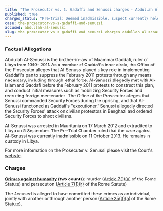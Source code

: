 ```yaml
---
title: "The Prosecutor vs. S. Gadaffi and Senussi charges - Abdullah Al-Senussi"
published: true
charges_status: "Pre-trial: Deemed inadmissible, suspect currently held in Libya."
case: the-prosecutor-vs-s-gadaffi-and-senussi
accused: abdullah-al-senussi
slug: the-prosecutor-vs-s-gadaffi-and-senussi-charges-abdullah-al-senussi
---
```


### Factual Allegations

Abdullah Al-Senussi is the brother-in-law of Muammar Gaddafi, ruler of Libya from 1969- 2011. As a member of Gaddafi's inner circle, the Office of the Prosecutor alleges that Al-Senussi played a key role in implementing Gaddafi's pan to suppress the February 2011 protests through any means necessary, including through lethal force. Al-Senussi allegedly met with Al-Islam and Gaddafi before the February 2011 protests to construct this plan, and conduct initial measures such as mobilizing Security Forces and recruiting foreign mercenaries. The Office of the Prosecutor alleges that Senussi commanded Security Forces during the uprising, and that Al-Senussi functioned as Gaddafi's "executioner." Senussi allegedly directed the Security Forces' attack on civilian protestors in Benghazi and ordered Security Forces to shoot civilians.

Al-Senussi was arrested in Mauritania on 17 March 2012 and extradited to Libya on 5 September. The Pre-Trial Chamber ruled that the case against Al-Senussi was currently inadmissible on 11 October 2013. He remains in custody in Libya.

For more information on the Prosecutor v. Senussi please visit the Court's [website](http://www.icc-cpi.int/en_menus/icc/situations%20and%20cases/situations/icc0111/related%20cases/icc01110111/Pages/icc01110111.aspx).

### Charges

**[Crimes against humanity](http://www.casematrixnetwork.org/case-m/klamberg-commentary/rome-statute/#c1171) (two counts)**: murder ([Article 7(1)(a)](http://www.casematrixnetwork.org/cmn-knowledge-hub/klamberg-commentary/elements-of-crime/#c2286) of the Rome Statute) and persecution ([Article 7(1)(h)](http://www.casematrixnetwork.org/cmn-knowledge-hub/klamberg-commentary/elements-of-crime/#c2298) of the Rome Statute)

The Accused is alleged to have committed these crimes as an individual, jointly with another or through another person ([Article 25(3)(a)](http://www.casematrixnetwork.org/case-m/klamberg-commentary/rome-statute/#c1198) of the Rome Statute).


